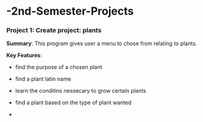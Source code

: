 # -2nd-Semester-Projects

### Project 1: Create project: plants
**Summary**: This program gives user a menu to chose from relating to plants.

**Key Features**: 
- find the purpose of a chosen plant
- find a plant latin name
- learn the conditins nessecary to grow certain plants
- find a plant based on the type of plant wanted

- 
